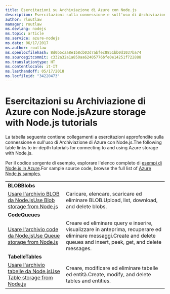 ```yaml
---
title: Esercitazioni su Archiviazione di Azure con Node.js
description: Esercitazioni sulla connessione e sull'uso di Archiviazione di Azure con Node.js.
author: rloutlaw
manager: routlaw
ms.devlang: nodejs
ms.topic: article
ms.service: azure-nodejs
ms.date: 06/17/2017
ms.author: routlaw
ms.openlocfilehash: 8d0b5caa8e1b8cb03d7abfec8851bb0d1037ba74
ms.sourcegitcommit: c332a32a1a850aa62405776bfe0e14251f722888
ms.translationtype: HT
ms.contentlocale: it-IT
ms.lasthandoff: 05/17/2018
ms.locfileid: "34220473"
---
```

# <a name="azure-storage-with-nodejs-tutorials"></a><span data-ttu-id="4691c-103">Esercitazioni su Archiviazione di Azure con Node.js</span><span class="sxs-lookup"><span data-stu-id="4691c-103">Azure storage with Node.js tutorials</span></span>

<span data-ttu-id="4691c-104">La tabella seguente contiene collegamenti a esercitazioni approfondite sulla connessione e sull'uso di Archiviazione di Azure con Node.js.</span><span class="sxs-lookup"><span data-stu-id="4691c-104">The following table links to in-depth tutorials for connecting to and using Azure storage with Node.js.</span></span>

<span data-ttu-id="4691c-105">Per il codice sorgente di esempio, esplorare l'elenco completo di [esempi di Node.js in Azure](https://azure.microsoft.com/resources/samples/?term=nodejs).</span><span class="sxs-lookup"><span data-stu-id="4691c-105">For sample source code, browse the full list of [Azure Node.js samples](https://azure.microsoft.com/resources/samples/?term=nodejs).</span></span>

| | |
|---|---|
| <span data-ttu-id="4691c-106">**BLOB**</span><span class="sxs-lookup"><span data-stu-id="4691c-106">**Blobs**</span></span> ||
| [<span data-ttu-id="4691c-107">Usare l'archivio BLOB da Node.js</span><span class="sxs-lookup"><span data-stu-id="4691c-107">Use Blob storage from Node.js</span></span>](http://docs.microsoft.com/azure/storage/storage-nodejs-how-to-use-blob-storage?toc=/azure/node/toc.json&bc=/azure/node/toc.json) | <span data-ttu-id="4691c-108">Caricare, elencare, scaricare ed eliminare BLOB.</span><span class="sxs-lookup"><span data-stu-id="4691c-108">Upload, list, download, and delete blobs.</span></span> |
| <span data-ttu-id="4691c-109">**Code**</span><span class="sxs-lookup"><span data-stu-id="4691c-109">**Queues**</span></span> ||
| [<span data-ttu-id="4691c-110">Usare l'archivio code da Node.js</span><span class="sxs-lookup"><span data-stu-id="4691c-110">Use Queue storage from Node.js</span></span>](http://docs.microsoft.com/azure/storage/storage-nodejs-how-to-use-queues?toc=/azure/node/toc.json&bc=/azure/node/toc.json) | <span data-ttu-id="4691c-111">Creare ed eliminare query e inserire, visualizzare in anteprima, recuperare ed eliminare messaggi.</span><span class="sxs-lookup"><span data-stu-id="4691c-111">Create and delete queues and insert, peek, get, and delete messages.</span></span> |
| <span data-ttu-id="4691c-112">**Tabelle**</span><span class="sxs-lookup"><span data-stu-id="4691c-112">**Tables**</span></span> ||
| [<span data-ttu-id="4691c-113">Usare l'archivio tabelle da Node.js</span><span class="sxs-lookup"><span data-stu-id="4691c-113">Use Table storage from Node.js</span></span>](http://docs.microsoft.com/azure/storage/storage-nodejs-how-to-use-table-storage?toc=/azure/node/toc.json&bc=/azure/node/toc.json) | <span data-ttu-id="4691c-114">Creare, modificare ed eliminare tabelle ed entità.</span><span class="sxs-lookup"><span data-stu-id="4691c-114">Create, modify, and delete tables and entities.</span></span> |
